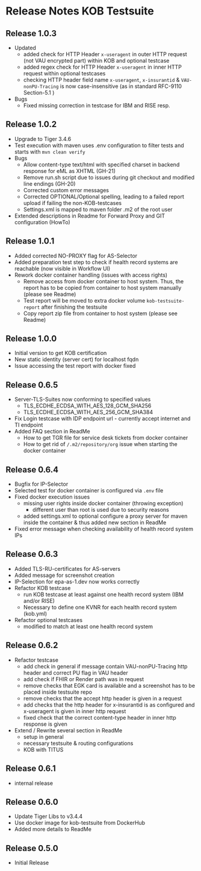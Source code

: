 # Release Notes KOB Testsuite

## Release 1.0.3

* Updated 
  * added check for HTTP Header `x-useragent` in outer HTTP request (not VAU encrypted part) within KOB and optional testcase
  * added regex check for HTTP Header `x-useragent` in inner HTTP request within optional testcases
  * checking HTTP header field name `x-useragent`, `x-insurantid` & `VAU-nonPU-Tracing` is now case-insensitive (as in standard RFC-9110 Section-5.1 )
* Bugs
  * Fixed missing correction in testcase for IBM and RISE resp.

## Release 1.0.2

* Upgrade to Tiger 3.4.6
* Test execution with maven uses .env configuration to filter tests and starts with `mvn clean verify`  
* Bugs
  * Allow content-type text/html with specified charset in backend response for eML as XHTML (GH-21)
  * Remove run.sh script due to issues during git checkout and modified line endings (GH-20)
  * Corrected custom error messages
  * Corrected OPTIONAL/Optional spelling, leading to a failed report upload if failing the non-KOB-testcases
  * Settings.xml is mapped to maven folder .m2 of the root user
* Extended descriptions in Readme for Forward Proxy and GIT configuration (HowTo)

## Release 1.0.1

* Added corrected NO-PROXY flag for AS-Selector
* Added preparation test step to check if health record systems are reachable (now visible in Workflow UI)
* Rework docker container handling (issues with access rights)
  * Remove access from docker container to host system. Thus, the report has to be copied from container to host system manually (please see Readme)
  * Test report will be moved to extra docker volume `kob-testsuite-report` after finishing the testsuite
  * Copy report zip file from container to host system (please see Readme)

## Release 1.0.0

* Initial version to get KOB certification 
* New static identity (server cert) for localhost fqdn
* Issue accessing the test report with docker fixed

## Release 0.6.5

* Server-TLS-Suites now conforming to specified values
  * TLS_ECDHE_ECDSA_WITH_AES_128_GCM_SHA256
  * TLS_ECDHE_ECDSA_WITH_AES_256_GCM_SHA384
* Fix Login testcase with IDP endpoint url - currently accept internet and TI endpoint 
* Added FAQ section in ReadMe
  * How to get TGR file for service desk tickets from docker container
  * How to get rid of `/.m2/repository/org` issue when starting the docker container

## Release 0.6.4

* Bugfix for IP-Selector
* Selected test for docker container is configured via `.env` file
* Fixed docker execution issues
  * missing user rights inside docker container (throwing exception)
    - different user than root is used due to security reasons
  * added settings.xml to optional configure a proxy server for maven inside the container
    & thus added new section in ReadMe
* Fixed error message when checking availability of health record system IPs

## Release 0.6.3

* Added TLS-RU-certificates for AS-servers
* Added message for screenshot creation
* IP-Selection for epa-as-1.dev now works correctly
* Refactor KOB testcase
  * run KOB testcase at least against one health record system (IBM and/or RISE)
  * Necessary to define one KVNR for each health record system (kob.yml)
* Refactor optional testcases
  * modified to match at least one health record system 

## Release 0.6.2

* Refactor testcase
  * add check in general if message contain VAU-nonPU-Tracing http header and correct PU flag in VAU header
  * add check if FHIR or Render path was in request
  * remove checks that EGK card is available and a screenshot has to be placed inside testsuite repo
  * remove checks that the accept http header is given in a request
  * add checks that the http header for x-insurantid is as configured and x-useragent is given in inner http request
  * fixed check that the correct content-type header in inner http response is given
* Extend / Rewrite several section in ReadMe
  * setup in general
  * necessary testsuite & routing configurations
  * KOB with TITUS

## Release 0.6.1

* internal release

## Release 0.6.0

* Update Tiger Libs to v3.4.4
* Use docker image for kob-testsuite from DockerHub
* Added more details to ReadMe

## Release 0.5.0

* Initial Release
